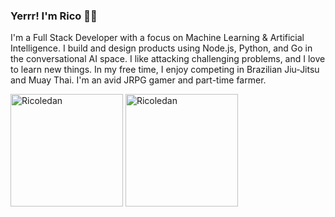 ### Yerrr! I'm Rico 👋🏾

I'm a Full Stack Developer with a focus on Machine Learning & Artificial Intelligence. I build and design products using Node.js, Python, and Go in the conversational AI space. I like attacking challenging problems, and I love to learn new things. In my free time, I enjoy competing in Brazilian Jiu-Jitsu and Muay Thai. I'm an avid JRPG gamer and part-time farmer.

<div>
  <img height="180em" src="https://github-readme-stats.vercel.app/api?username=ricoledan&theme=dark&show_icons=true" alt="Ricoledan" />
  <img height="180em" src="https://github-readme-stats.vercel.app/api/top-langs/?username=ricoledan&theme=dark&layout=compact&show_icons=true&langs_count=8" alt="Ricoledan" />
</div>
